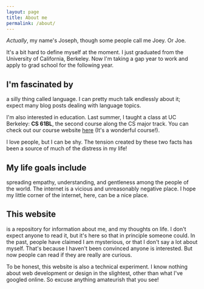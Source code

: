 ```yaml
---
layout: page
title: About me
permalink: /about/
---
```


_Actually_, my name's Joseph, though some people call me Joey. Or Joe.

It's a bit hard to define myself at the moment. I just graduated from the University of California, Berkeley. Now I'm taking a gap year to work and apply to grad school for the following year.

## I'm fascinated by

a silly thing called language. I can pretty much talk endlessly about it; expect many blog posts dealing with language topics. 

I'm also interested in education. Last summer, I taught a class at UC Berkeley: __CS 61BL__, the second course along the CS major track. You can check out our course website [here](http://cs61bl.github.io) (It's a wonderful course!).

I love people, but I can be shy. The tension created by these two facts has been a source of much of the distress in my life!

## My life goals include

spreading empathy, understanding, and gentleness among the people of the world. The internet is a vicious and unreasonably negative place. I hope my little corner of the internet, here, can be a nice place.

## This website

is a repository for information about me, and my thoughts on life. I don't expect anyone to read it, but it's here so that in principle someone could. In the past, people have claimed I am mysterious, or that I don't say a lot about myself. That's because I haven't been convinced anyone is interested. But now people can read if they are really are curious. 

To be honest, this website is also a technical experiment. I know nothing about web development or design in the slightest, other than what I've googled online. So excuse anything amateurish that you see!
